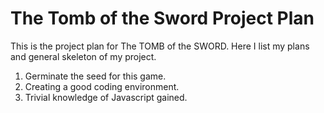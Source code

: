 # The Tomb of the Sword Project Plan

This is the project plan for The TOMB of the SWORD. Here I list my plans and general skeleton of my project.

1. Germinate the seed for this game.
2. Creating a good coding environment.
3. Trivial knowledge of Javascript gained.
